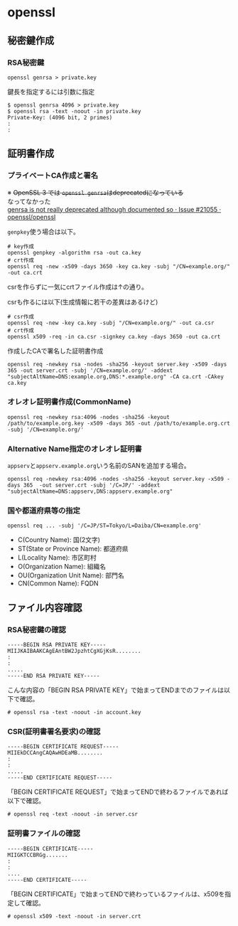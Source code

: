 # openssl

## 秘密鍵作成

### RSA秘密鍵

```console
openssl genrsa > private.key
```

鍵長を指定するには引数に指定

```console
$ openssl genrsa 4096 > private.key
$ openssl rsa -text -noout -in private.key 
Private-Key: (4096 bit, 2 primes)
:
:
```

## 証明書作成

### プライベートCA作成と署名

※ ~~OpenSSL 3 では `openssl genrsa`はdeprecatedになっている~~  
なってなかった  
[genrsa is not really deprecated although documented so · Issue #21055 · openssl/openssl](https://github.com/openssl/openssl/issues/21055)

`genpkey`使う場合は以下。

```console
# key作成
openssl genpkey -algorithm rsa -out ca.key
# crt作成
openssl req -new -x509 -days 3650 -key ca.key -subj "/CN=example.org/" -out ca.crt
```

csrを作らずに一気にcrtファイル作成は↑の通り。

csrも作るには以下(生成情報に若干の差異はあるけど)

```console
# csr作成
openssl req -new -key ca.key -subj "/CN=example.org/" -out ca.csr
# crt作成
openssl x509 -req -in ca.csr -signkey ca.key -days 3650 -out ca.crt
```

作成したCAで署名した証明書作成

```console
openssl req -newkey rsa -nodes -sha256 -keyout server.key -x509 -days 365 -out server.crt -subj '/CN=example.org/' -addext "subjectAltName=DNS:example.org,DNS:*.example.org" -CA ca.crt -CAkey ca.key
```

### オレオレ証明書作成(CommonName)

```console
openssl req -newkey rsa:4096 -nodes -sha256 -keyout /path/to/example.org.key -x509 -days 365 -out /path/to/example.org.crt -subj '/CN=example.org/'
```

### Alternative Name指定のオレオレ証明書

`appserv`と`appserv.example.org`いう名前のSANを追加する場合。

```console
openssl req -newkey rsa:4096 -nodes -sha256 -keyout server.key -x509 -days 365  -out server.crt -subj '/C=JP/' -addext "subjectAltName=DNS:appserv,DNS:appserv.example.org" 
```

### 国や都道府県等の指定

```console
openssl req ... -subj '/C=JP/ST=Tokyo/L=Daiba/CN=example.org'
```

- C(Country Name): 国(2文字)
- ST(State or Province Name): 都道府県
- L(Locality Name): 市区町村
- O(Organization Name): 組織名
- OU(Organization Unit Name): 部門名
- CN(Common Name): FQDN

## ファイル内容確認

### RSA秘密鍵の確認

```
-----BEGIN RSA PRIVATE KEY-----
MIIJKAIBAAKCAgEAntBW2JpzhtCgXGjKsR........
:
:
.....
-----END RSA PRIVATE KEY-----
```

こんな内容の「BEGIN RSA PRIVATE KEY」で始まってENDまでのファイルは以下で確認。

```console
# openssl rsa -text -noout -in account.key 
```

### CSR(証明書署名要求)の確認

```
-----BEGIN CERTIFICATE REQUEST-----
MIIEkDCCAngCAQAwHDEaMB........
:
:
.....
-----END CERTIFICATE REQUEST-----
```

「BEGIN CERTIFICATE REQUEST」で始まってENDで終わるファイルであれば以下で確認。

```console
# openssl req -text -noout -in server.csr
```

### 証明書ファイルの確認

```
-----BEGIN CERTIFICATE-----
MIIGKTCCBRGg.......
:
:
....
-----END CERTIFICATE-----
```

「BEGIN CERTIFICATE」で始まってENDで終わっているファイルは、x509を指定して確認。

```console
# openssl x509 -text -noout -in server.crt
```
